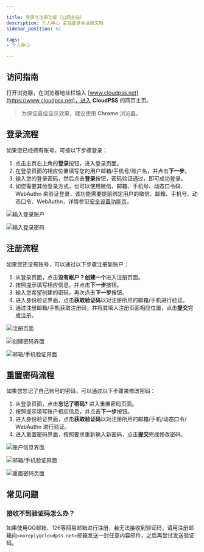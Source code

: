 ```yaml
---

title: 登录与注册功能（公网主站）
description: 个人中心 主站登录与注册文档
sidebar_position: 52

tags: 
- 个人中心

---
```


## 访问指南

打开浏览器，在浏览器地址栏输入 [www.cloudpss.net](https://www.cloudpss.net)，进入 **CloudPSS** 的网页主页。

> 为保证最佳显示效果，建议使用 **Chrome** 浏览器。

## 登录流程

如果您已经拥有账号，可按以下步骤登录：

1. 点击主页右上角的**登录**按钮，进入登录页面。
2. 在登录页面的相应位置填写您的用户邮箱/手机号/账户名，并点击**下一步**。
3. 输入您的登录密码，然后点击**登录**按钮，密码验证通过，即可成功登录。
4. 如您需要其他登录方式，也可以使用微信、邮箱、手机号、动态口令码、WebAuthn 来验证登录，该功能需要提前绑定用户的微信、邮箱、手机号、动态口令、WebAuthn，详情参见[安全设置功能页](../settings/security/index.md "安全设置")。

![输入登录账户](./输入登录账户.png "输入登录账户")

![输入登录密码](./输入登录密码.png "输入登录密码")

## 注册流程

如果您还没有账号，可以通过以下步骤注册新账户：

1. 从登录页面，点击**没有帐户？创建一个**进入注册页面。
2. 按照提示填写相应信息，并点击**下一步**按钮。
3. 输入您希望创建的密码，再次点击**下一步**按钮。
4. 进入身份验证界面，点击**获取验证码**以对注册所用的邮箱/手机进行验证。
5. 通过注册邮箱/手机获取注册码，并将其填入注册页面相应位置，点击**提交**完成注册。

![注册页面](./注册页面.png "注册页面")

![创建密码界面](./创建密码页面.png "创建密码界面")

![邮箱/手机验证界面](./邮箱或者手机验证.png "邮箱/手机验证界面")

## 重置密码流程

如果您忘记了自己账号的密码，可以通过以下步骤来修改密码：

1. 从登录页面，点击**忘记了密码?** 进入重置密码页面。
2. 按照提示填写账户相应信息，并点击**下一步**按钮。
3. 进入身份验证界面，点击**获取验证码**以对注册所用的邮箱/手机/动态口令/ WebAuthn 进行验证。
4. 进入重置密码界面，按照要求重新输入新密码，点击**提交**完成修改密码。

![账户信息界面](./账户信息.png "账户信息界面")

![邮箱/手机验证界面](./邮箱验证.png "邮箱/手机验证界面")

![重置密码页面](./重置密码.png "重置密码页面")



## 常见问题

### 接收不到验证码怎么办？

如果使用QQ邮箱、126等网易邮箱进行注册，若无法接收到验证码，请用注册邮箱向`<noreply@cloudpss.net>`邮箱发送一封任意内容邮件，之后再尝试发送验证码。
